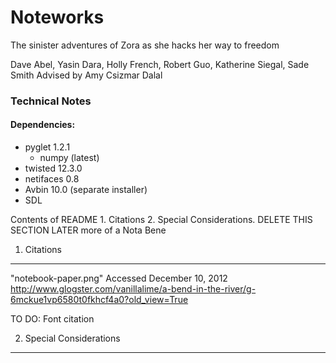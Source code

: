 
# Noteworks
The sinister adventures of Zora as she hacks her way to freedom


Dave Abel, Yasin Dara, Holly French, Robert Guo, Katherine Siegal, Sade Smith
Advised by Amy Csizmar Dalal

### Technical Notes

#### Dependencies:
- pyglet 1.2.1
    - numpy (latest)
- twisted 12.3.0
- netifaces 0.8
- Avbin 10.0 (separate installer)
- SDL









Contents of README
	1. Citations
	2. Special Considerations. DELETE THIS SECTION LATER more of a Nota Bene




1. Citations

-----------------------------
"notebook-paper.png"
Accessed December 10, 2012
<http://www.glogster.com/vanillalime/a-bend-in-the-river/g-6mckue1vp6580t0fkhcf4a0?old_view=True>

TO DO:
	Font citation


2. Special Considerations
------------------------------

